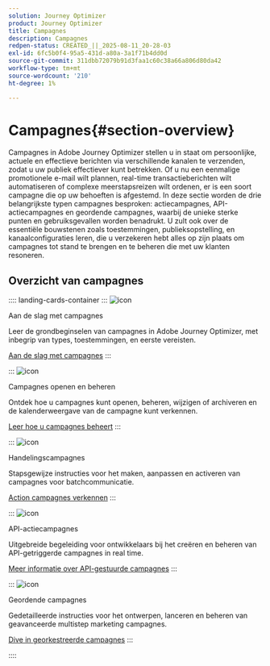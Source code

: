 ```yaml
---
solution: Journey Optimizer
product: Journey Optimizer
title: Campagnes
description: Campagnes
redpen-status: CREATED_||_2025-08-11_20-28-03
exl-id: 6fc5b0f4-95a5-431d-a80a-3a1f71b4dd0d
source-git-commit: 311dbb72079b91d3faa1c60c38a66a806d80da42
workflow-type: tm+mt
source-wordcount: '210'
ht-degree: 1%

---
```


# Campagnes{#section-overview}

Campagnes in Adobe Journey Optimizer stellen u in staat om persoonlijke, actuele en effectieve berichten via verschillende kanalen te verzenden, zodat u uw publiek effectiever kunt betrekken. Of u nu een eenmalige promotionele e-mail wilt plannen, real-time transactieberichten wilt automatiseren of complexe meerstapsreizen wilt ordenen, er is een soort campagne die op uw behoeften is afgestemd. In deze sectie worden de drie belangrijkste typen campagnes besproken: actiecampagnes, API-actiecampagnes en geordende campagnes, waarbij de unieke sterke punten en gebruiksgevallen worden benadrukt. U zult ook over de essentiële bouwstenen zoals toestemmingen, publieksopstelling, en kanaalconfiguraties leren, die u verzekeren hebt alles op zijn plaats om campagnes tot stand te brengen en te beheren die met uw klanten resoneren.

## Overzicht van campagnes

:::: landing-cards-container
:::
![icon]( https://cdn.experienceleague.adobe.com/icons/circle-play.svg)

Aan de slag met campagnes

Leer de grondbeginselen van campagnes in Adobe Journey Optimizer, met inbegrip van types, toestemmingen, en eerste vereisten.

[Aan de slag met campagnes](../using/campaigns/get-started-with-campaigns.md)
:::

:::
![icon]( https://cdn.experienceleague.adobe.com/icons/list-check.svg)

Campagnes openen en beheren

Ontdek hoe u campagnes kunt openen, beheren, wijzigen of archiveren en de kalenderweergave van de campagne kunt verkennen.

[Leer hoe u campagnes beheert](../using/campaigns/manage-campaigns.md)
:::

:::
![icon]( https://cdn.experienceleague.adobe.com/icons/bullseye.svg)

Handelingscampagnes

Stapsgewijze instructies voor het maken, aanpassen en activeren van campagnes voor batchcommunicatie.

[Action campagnes verkennen](action-campaigns-landing-page.md)
:::

:::
![icon]( https://cdn.experienceleague.adobe.com/icons/code-branch.svg)

API-actiecampagnes

Uitgebreide begeleiding voor ontwikkelaars bij het creëren en beheren van API-getriggerde campagnes in real time.

[Meer informatie over API-gestuurde campagnes](api-triggered-campaigns-landing-page.md)
:::

:::
![icon]( https://cdn.experienceleague.adobe.com/icons/puzzle-piece.svg)

Geordende campagnes

Gedetailleerde instructies voor het ontwerpen, lanceren en beheren van geavanceerde multistep marketing campagnes.

[Dive in georkestreerde campagnes](orchestrated-campaigns-landing-page.md)
:::

::::
